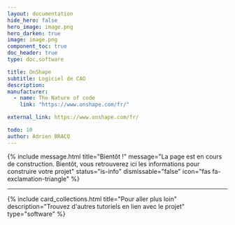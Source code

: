 ```yaml
---
layout: documentation
hide_hero: false
hero_image: image.png
hero_darken: true
image: image.png
component_toc: true
doc_header: true
type: doc,software

title: OnShape
subtitle: Logiciel de CAO
description: 
manufacturer:
  - name: The Nature of code
    link: "https://www.onshape.com/fr/"

external_link: https://www.onshape.com/fr/

todo: 10
author: Adrien BRACQ
---
```


{% include message.html title="Bientôt !" message="La page est en cours de construction. Bientôt, vous retrouverez ici les informations pour construire votre projet"
status="is-info" dismissable="false" icon="fas fa-exclamation-triangle" %}

---

{%
  include card_collections.html
  title="Pour aller plus loin"
  description="Trouvez d'autres tutoriels en lien avec le projet"
  type="software"
%}